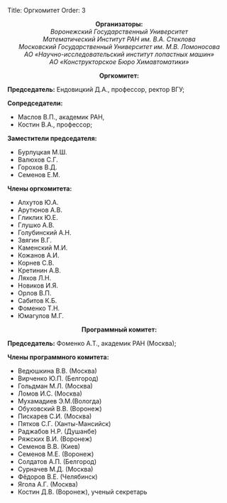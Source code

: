 Title: Оргкомитет
Order: 3

**<center>Организаторы:</center>**
*<center>Воронежский Государственный Университет</center>*
*<center>Математический Институт РАН им. В.А. Стеклова</center>*
*<center>Московский Государственный Университет им. М.В. Ломоносова</center>*
*<center>АО &laquo;Научно-исследовательский институт лопастных машин&raquo;</center>*
*<center>АО &laquo;Конструкторское Бюро Химавтоматики&raquo;</center>*

**<center>Оргкомитет:</center>**

**Председатель:** Ендовицкий Д.А., профессор, ректор ВГУ;

**Сопредседатели:**

* Маслов В.П., академик РАН,
* Костин В.А., профессор;

**Заместители председателя:**

* Бурлуцкая М.Ш.
* Валюхов С.Г.
* Горохов В.Д.
* Семенов Е.М.

**Члены оргкомитета:**

* Алхутов Ю.А.
* Арутюнов А.В.
* Гликлих Ю.Е.
* Глушко А.В.
* Голубинский А.Н.
* Звягин В.Г.
* Каменский М.И.
* Кожанов А.И.
* Корнев С.В.
* Кретинин А.В.
* Ляхов Л.Н.
* Новиков И.Я.
* Орлов В.П.
* Сабитов К.Б.
* Фоменко Т.Н.
* Юмагулов М.Г.

**<center>Программный комитет:</center>**

**Председатель:** Фоменко А.Т., академик РАН (Москва);

**Члены программного комитета:**

* Ведюшкина В.В. (Москва)
* Вирченко Ю.П. (Белгород)
* Гольдман М.Л. (Москва)
* Ломов И.С. (Москва)
* Мухамадиев Э.М.(Вологда)
* Обуховский В.В. (Воронеж)
* Пискарев С.И. (Москва)
* Пятков С.Г. (Ханты-Мансийск)
* Раджабов Н.Р. (Душанбе)
* Ряжских В.И. (Воронеж)
* Семенов В.В. (Киев)
* Семенов М.Е. (Воронеж)
* Солдатов А.П. (Белгород)
* Сурначев М.Д. (Москва)
* Фёдоров В.Е. (Челябинск)
* Ягола А.Г. (Москва)
* Костин Д.В. (Воронеж), ученый секретарь
